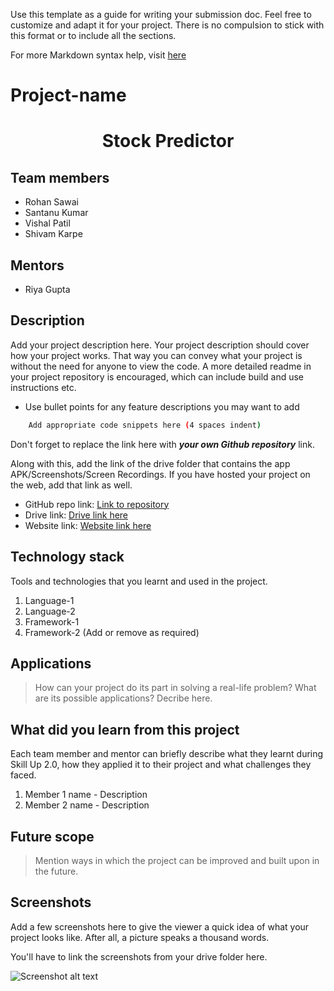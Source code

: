Use this template as a guide for writing your submission doc. Feel free to customize and adapt it for your project. There is no compulsion to stick with this format or to include all the sections.

For more Markdown syntax help, visit [here](https://www.markdownguide.org/basic-syntax/)

# Project-name
<p align="center">
    <h1 align="center">Stock Predictor</h1>
</p>

## Team members
* Rohan Sawai
* Santanu Kumar
* Vishal Patil
* Shivam Karpe


## Mentors
* Riya Gupta


## Description


Add your project description here. Your project description should cover how your project works. That way you can convey what your project is without the need for anyone to view the code. A more detailed readme in your project repository is encouraged, which can include build and use instructions etc.

* Use bullet points for any feature descriptions you may want to add

```bash
    Add appropriate code snippets here (4 spaces indent)
```

Don't forget to replace the link here with **_your own Github repository_** link.

Along with this, add the link of the drive folder that contains the app APK/Screenshots/Screen Recordings. If you have hosted your project on the web, add that link as well.

* GitHub repo link: [Link to repository](https://github.com/your-repo-link)
* Drive link: [Drive link here](https://drive.google.com/)
* Website link: [Website link here](www.google.com)

## Technology stack

Tools and technologies that you learnt and used in the project.

1. Language-1
2. Language-2
3. Framework-1
4. Framework-2 (Add or remove as required)

## Applications
>How can your project do its part in solving a real-life problem? What are its possible applications? Decribe here.

## What did you learn from this project

Each team member and mentor can briefly describe what they learnt during Skill Up 2.0, how they applied it to their project and what challenges they faced.

1. Member 1 name - Description
2. Member 2 name - Description
## Future scope
>Mention ways in which the project can be improved and built upon in the future.

## Screenshots
Add a few screenshots here to give the viewer a quick idea of what your project looks like. After all, a picture speaks a thousand words.

You'll have to link the screenshots from your drive folder here.

![Screenshot alt text](https://edtimes.in/wp-content/uploads/2018/09/NikeMeme10-640x633.jpg "Here is a screenshot")
